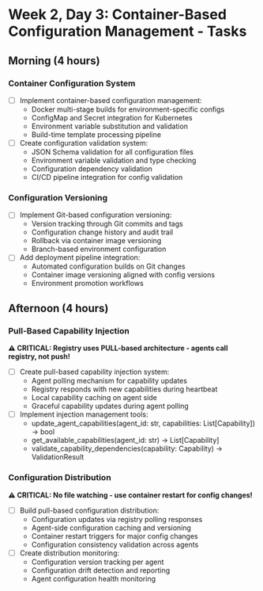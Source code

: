 # Week 2, Day 3: Container-Based Configuration Management - Tasks

## Morning (4 hours)
### Container Configuration System
- [ ] Implement container-based configuration management:
  - Docker multi-stage builds for environment-specific configs
  - ConfigMap and Secret integration for Kubernetes
  - Environment variable substitution and validation
  - Build-time template processing pipeline
- [ ] Create configuration validation system:
  - JSON Schema validation for all configuration files
  - Environment variable validation and type checking
  - Configuration dependency validation
  - CI/CD pipeline integration for config validation

### Configuration Versioning
- [ ] Implement Git-based configuration versioning:
  - Version tracking through Git commits and tags
  - Configuration change history and audit trail
  - Rollback via container image versioning
  - Branch-based environment configuration
- [ ] Add deployment pipeline integration:
  - Automated configuration builds on Git changes
  - Container image versioning aligned with config versions
  - Environment promotion workflows

## Afternoon (4 hours)
### Pull-Based Capability Injection
**⚠️ CRITICAL: Registry uses PULL-based architecture - agents call registry, not push!**
- [ ] Create pull-based capability injection system:
  - Agent polling mechanism for capability updates
  - Registry responds with new capabilities during heartbeat
  - Local capability caching on agent side
  - Graceful capability updates during agent polling
- [ ] Implement injection management tools:
  - update_agent_capabilities(agent_id: str, capabilities: List[Capability]) -> bool
  - get_available_capabilities(agent_id: str) -> List[Capability]
  - validate_capability_dependencies(capability: Capability) -> ValidationResult

### Configuration Distribution
**⚠️ CRITICAL: No file watching - use container restart for config changes!**
- [ ] Build pull-based configuration distribution:
  - Configuration updates via registry polling responses
  - Agent-side configuration caching and versioning
  - Container restart triggers for major config changes
  - Configuration consistency validation across agents
- [ ] Create distribution monitoring:
  - Configuration version tracking per agent
  - Configuration drift detection and reporting
  - Agent configuration health monitoring